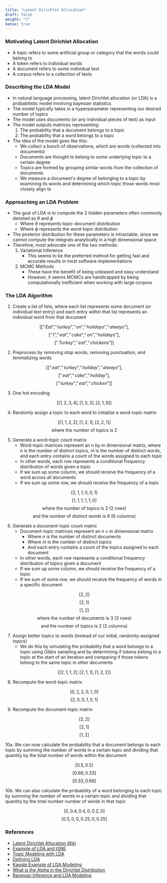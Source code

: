 ```yaml
---
title: "Latent Dirichlet Allocation"
draft: false
weight: "2"
katex: true
---
```


### Motivating Latent Dirichlet Allocation
- A topic refers to some artificial group or category that the words could belong to
- A token refers to individual words
- A document refers to some individual text
- A corpus refers to a collection of texts

### Describing the LDA Model
- In natural language processing, latent Dirichlet allocation (or LDA) is a probabilistic model involving bayesian statistics
- The model typically takes in a hyperparameter representing our desired number of topics
- The model uses documents (or any individual pieces of text) as input
- The model outputs matrices representing:
	1. The probability that a document belongs to a topic
	2. The probability that a word belongs to a topic
- The idea of the model goes like this:
	- We collect a bunch of observations, which are words (collected into documents)
	- Documents are thought to belong to some underlying topic to a certain degree
	- Topics are formed by grouping similar words from the collection of documents
	- We measure a document's degree of belonging to a topic by examining its words and determining which topic those words most closely align to

### Approaching an LDA Problem
- The goal of LDA is to compute the 2 hidden parameters often commonly denoted as $\theta$ and $\phi$
	- Where $\theta$ represents topic-document distribution
	- Where $\phi$ represents the word-topic distribution
- The posterior distribution for these parameters is intractable, since we cannot compute the integrals analytically in a high dimensional space
- Therefore, most advocate one of the two methods:
	1. Variational Inference
		- This seems to be the preferred method for getting fast and accurate results in most software implementations
	2. MCMC Methods
		- These have the benefit of being unbiased and easy understand
		- However, it seems MCMCs are handicapped by being computationally inefficient when working with large corpora

### The LDA Algorithm
1. Create a list of lists, where each list represents some document (or individual text entry) and each entry within that list represents an individual word from that document

$$ [[“Eat”, “turkey”, “on”, “holidays”, “always”], $$
$$ [“I”, “eat”, “cake”, “on”, “holidays”], $$
$$ [“Turkey”, “eat”, “chickens”]] $$

2. Preprocess by removing stop words, removing punctuation, and lemmatizing words

$$ [[“eat”, “turkey”, “holiday”, “always”], $$
$$ [“eat”, “cake”, “holiday”], $$
$$ [“turkey”, “eat”, “chicken”]] $$

3. One hot encoding

$$ [[1,2,3,4], [1,5,3], [2,1,6]] $$

4. Randomly assign a topic to each word to initialize a word-topic matrix

$$ [[1,1,2,2], [1,2,1], [2,2,1]] $$
$$ \text{where the number of topics is 2} $$

5. Generate a word-topic count matrix
	- Word-topic matrices represent an n by m dimensional matrix, where n is the number of distinct topics, m is the number of distinct words, and each entry contains a count of the words assigned to each topic
	- In other words, each row represents a conditional frequency distribution of words given a topic
	- If we sum up some column, we should receive the frequency of a word across all documents
	- If we sum up some row, we should receive the frequency of a topic

$$ [2,1,1,0,0,1] $$
$$ [1,1,1,1,1,0] $$
$$ \text{where the number of topics is 2 (2 rows)} $$
$$ \text{and the number of distinct words is 6 (6 columns)} $$

6. Generate a document-topic count matrix
	- Document-topic matrices represent an $n \times m$ dimensional matrix
		- Where $n$ is the number of distinct documents
		- Where $m$ is the number of distinct topics
		- And each entry contains a count of the topics assigned to each document
	- In other words, each row represents a conditional frequency distribution of topics given a document
	- If we sum up some column, we should receive the frequency of a topic
	- If we sum of some row, we should receive the frequency of words in a specific document

$$ [2,2] $$
$$ [2,1] $$
$$ [1,2] $$
$$ \text{where the number of documents is 3 (3 rows)} $$
$$ \text{and the number of topics is 2 (2 columns)} $$

7. Assign better topics to words (instead of our initial, randomly-assigned topics)
	- We do this by simulating the probability that a word belongs to a topic using Gibbs sampling and by determining if tokens belong to a topic at the start of an iteration and comparing if those tokens belong to the same topic in other documents

$$ [[2,1,1,2], [2,1,1], [1,2,2]] $$

8. Recompute the word-topic matrix

$$ [0,2,2,0,1,0] $$
$$ [2,0,0,1,0,1] $$

9. Recompute the document-topic matrix

$$ [2,2] $$
$$ [2,1] $$
$$ [1,2] $$

10a. We can now calculate the probability that a document belongs to each topic by summing the number of words in a certain topic and dividing that quantity by the total number of words within the document

$$ [0.5,0.5] $$
$$ [0.66,0.33] $$
$$ [0.33,0.66] $$

10b. We can also calculate the probability of a word belonging to each topic by summing the number of words in a certain topic and dividing that quantity by the total number number of words in that topic

$$ [0,0.4,0.4,0,0.2,0] $$
$$ [0.5,0,0,0.25,0,0.25] $$

### References
- [Latent Dirichlet Allocation Wiki](https://en.wikipedia.org/wiki/Latent_Dirichlet_allocation)
- [Example of LDA and tSNE](https://shuaiw.github.io/2016/12/22/topic-modeling-and-tsne-visualzation.html)
- [Topic Modeling with LDA](https://www.analyticsvidhya.com/blog/2016/08/beginners-guide-to-topic-modeling-in-python/)
- [Defining LDA](http://brooksandrew.github.io/simpleblog/articles/latent-dirichlet-allocation-under-the-hood/)
- [Kaggle Example of LDA Modeling](https://www.kaggle.com/ktattan/lda-and-document-similarity)
- [What is the Alpha in the Dirichlet Distribution](https://stats.stackexchange.com/questions/244917/what-exactly-is-the-alpha-in-the-dirichlet-distribution)
- [Bayesian Inference and LDA Modeling](https://towardsdatascience.com/bayesian-inference-problem-mcmc-and-variational-inference-25a8aa9bce29)
